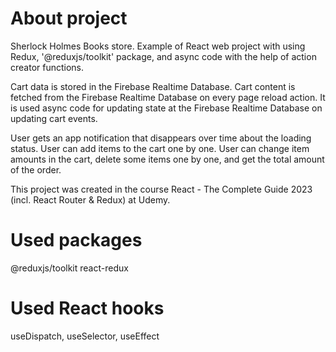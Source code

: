 # About project
Sherlock Holmes Books store.
Example of React web project with using Redux, '@reduxjs/toolkit' package, and async code with the help of action creator functions.

Cart data is stored in the Firebase Realtime Database. 
Cart content is fetched from the Firebase Realtime Database on every page reload action.
It is used async code for updating state at the Firebase Realtime Database on updating cart events.

User gets an app notification that disappears over time about the loading status.
User can add items to the cart one by one.
User can change item amounts in the cart, delete some items one by one, and get the total amount of the order.

This project was created in the course React - The Complete Guide 2023 (incl. React Router & Redux) at Udemy.

# Used packages
@reduxjs/toolkit
react-redux

# Used React hooks
useDispatch, useSelector, useEffect